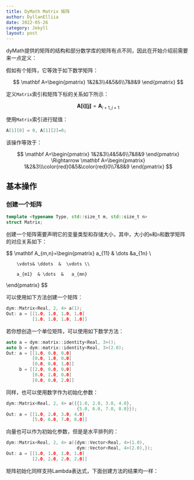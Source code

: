 ```yaml
---
title: DyMath Matrix 矩阵
author: DyllanElliia
date: 2022-05-26
category: Jekyll
layout: post
---
```


dyMath提供的矩阵的结构和部分数学库的矩阵有点不同，因此在开始介绍前需要来一点定义：

假如有个矩阵，它等效于如下数学矩阵：

$$
\mathbf A=\begin{pmatrix}
1&2&3\\4&5&6\\7&8&9
\end{pmatrix}
$$

定义`Matrix`索引和矩阵下标的关系如下所示：

$$
\mathbf {A[i][j]}=\mathbf A_{i+1,j+1}
$$

使用`Matrix`索引进行赋值：

~~~cpp
A[1][0] = 0, A[1][2]=0;
~~~

该操作等效于：

$$
\mathbf A=\begin{pmatrix}
1&2&3\\4&5&6\\7&8&9
\end{pmatrix}
\Rightarrow
\mathbf A=\begin{pmatrix}
1&2&3\\\color{red}0&5&\color{red}0\\7&8&9
\end{pmatrix}
$$

## 基本操作

### 创建一个矩阵

~~~cpp
template <typename Type, std::size_t m, std::size_t n>
struct Matrix;
~~~

创建一个矩阵需要声明它的变量类型和存储大小，其中，大小的`m`和`n`和数学矩阵的对应关系如下：

$$
\mathbf A_{m,n}=\begin{pmatrix}
        a_{11}    &  \dots  &a_{1n}  \\

        \vdots& \ddots  &  \vdots \\

        a_{m1}  & \dots  &   a_{mn}
\end{pmatrix}
$$

可以使用如下方法创建一个矩阵：

~~~cpp
dym::Matrix<Real, 2, 4> a(1);
Out: a = [[1.0, 1.0, 1.0, 1.0]
          [1.0, 1.0, 1.0, 1.0]]
~~~

若你想创造一个单位矩阵，可以使用如下数学方法：

~~~cpp
auto a = dym::matrix::identity<Real, 3>();
auto b = dym::matrix::identity<Real, 3>(2.0);
Out: a = [[1.0, 0.0, 0.0]
          [0.0, 1.0, 0.0]
          [0.0, 0.0, 1.0]]
     b = [[2.0, 0.0, 0.0]
          [0.0, 2.0, 0.0]
          [0.0, 0.0, 2.0]]
~~~

同样，也可以使用数字作为初始化参数：

~~~cpp
dym::Matrix<Real, 2, 4> a({{1.0, 2.0, 3.0, 4.0},
                           {5.0, 6.0, 7.0, 8.0}});
Out: a = [[1.0, 2.0, 3.0, 4.0]
          [5.0, 6.0, 7.0, 8.0]]
~~~

向量也可以作为初始化参数，但是是水平排列的：

~~~cpp
dym::Matrix<Real, 2, 4> a({dym::Vector<Real, 4>(1.0),
                           dym::Vector<Real, 4>(2.0),});
Out: a = [[1.0, 1.0, 1.0, 1.0]
          [2.0, 2.0, 2.0, 2.0]]
~~~

矩阵初始化同样支持Lambda表达式，下面创建方法的结果均一样：
